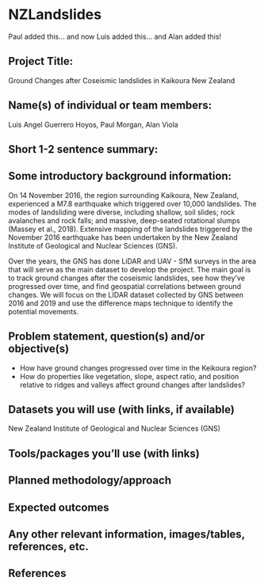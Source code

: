 # NZLandslides

Paul added this... and now Luis added this... and Alan added this!


## Project Title:  

Ground Changes after Coseismic landslides in Kaikoura New Zealand

## Name(s) of individual or team members: 

Luis Angel Guerrero Hoyos, Paul Morgan, Alan Viola

## Short 1-2 sentence summary: 

## Some introductory background information: 

On 14 November 2016, the region surrounding Kaikoura, New Zealand, experienced a M7.8 earthquake which triggered over 10,000 landslides. The modes of landsliding were diverse, including shallow, soil slides; rock avalanches and rock falls; and massive, deep-seated rotational slumps (Massey et al., 2018). Extensive mapping of the landslides triggered by the November 2016 earthquake has been undertaken by the New Zealand Institute of Geological and Nuclear Sciences (GNS).

Over the years, the GNS has done LiDAR and UAV - SfM surveys in the area that will serve as the main dataset to develop the project. The main goal is to track ground changes after the coseismic landslides, see how they’ve progressed over time, and find geospatial correlations between ground changes. We will focus on the LIDAR dataset collected by GNS between 2016 and 2019 and use the difference maps technique to identify the potential movements.


## Problem statement, question(s) and/or objective(s)

- How have ground changes progressed over time in the Keikoura region?
- How do properties like vegetation, slope, aspect ratio, and position relative to ridges and valleys affect ground changes after landslides?

## Datasets you will use (with links, if available)

New Zealand Institute of Geological and Nuclear Sciences (GNS)

## Tools/packages you’ll use (with links)

## Planned methodology/approach

## Expected outcomes

## Any other relevant information, images/tables, references, etc.

## References


